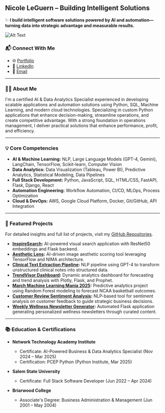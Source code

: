 ## Nicole LeGuern – Building Intelligent Solutions

✨ **I build intelligent software solutions powered by AI and automation—turning data into strategic advantage and measurable results.**

![Alt Text](https://media.giphy.com/media/L1R1tvI9svkIWwpVYr/giphy.gif?cid=790b7611jmlj3g3euiy1dj2kzvme84suyqp0d2wk2h9o5a8z&ep=v1_gifs_search&rid=giphy.gif&ct=g)

### 📬 Connect With Me
- 🌐 [Portfolio](https://codequeenie.github.io/pro/)
- 💼 [LinkedIn](https://www.linkedin.com/in/nicoleleguern/)
- 📧 [Email](mailto:nicoleleguern.pro@gmail.com)

---

### 👩‍💻 About Me

I'm a certified AI & Data Analytics Specialist experienced in developing scalable applications and automation solutions using Python, SQL, Machine Learning, and modern cloud technologies. Specializing in custom Python applications that enhance decision-making, streamline operations, and create competitive advantage. With a strong foundation in operations management, I deliver practical solutions that enhance performance, profit, and efficiency.

---

### 💡 Core Competencies

- **AI & Machine Learning:** NLP, Large Language Models (GPT-4, Gemini), LangChain, TensorFlow, Scikit-learn, Computer Vision
- **Data Analytics:** Data Visualization (Tableau, Power BI), Predictive Analytics, Statistical Modeling, Data Pipelines
- **Full Stack Development:** Python, JavaScript, SQL, HTML/CSS, FastAPI, Flask, Django, React
- **Automation Engineering:** Workflow Automation, CI/CD, MLOps, Process Optimization
- **Cloud & DevOps:** AWS, Google Cloud Platform, Docker, Git/GitHub, API Integration

---

### 🚀 Featured Projects

For detailed insights and full list of projects, visit my [GitHub Repositories](https://github.com/CodeQueenie?tab=repositories).

- **[InspireSearch](https://github.com/CodeQueenie/InspireSearch---AI_Powered_Visual_Search_Engine):** AI-powered visual search application with ResNet50 embeddings and Flask backend.
- **[Aesthetic Lens](https://github.com/CodeQueenie/AestheticLens-AI-Image-Scoring-Tool):** AI-driven image aesthetic scoring tool leveraging TensorFlow and NIMA architecture.
- **[Clinical Text Extraction Pipeline](https://github.com/CodeQueenie/LLM-Powered_Clinical_Test_Extraction_Pipeline):** NLP pipeline using GPT-4 to transform unstructured clinical notes into structured data.
- **[TrendVisor Dashboard](https://github.com/CodeQueenie/TrendVisor---Dynamic_Metrics_Dashboard_for_Trend_Prediction):** Dynamic analytics dashboard for forecasting and trend analysis with Plotly, Flask, and Prophet.
- **[March Machine Learning Mania 2025](https://github.com/CodeQueenie/march_mania_2025):** Predictive analytics project using Random Forest modeling to forecast NCAA basketball outcomes.
- **[Customer Review Sentiment Analysis](https://github.com/CodeQueenie/Customer_Review_Sentiment_Analysis):** NLP-based tool for sentiment analysis on customer feedback to guide strategic business decisions.
- **[Weekly Wellness Newsletter Generator](https://github.com/CodeQueenie/Weekly_Wellness_Newsletter_Generator):** Automated Flask application generating personalized wellness newsletters through curated content.

---

### 📚 Education & Certifications

- **Network Technology Academy Institute**
  - Certificate: AI-Powered Business & Data Analytics Specialist (Nov 2024 – Mar 2025)
  - Certification: PCEP Python (Python Institute, Mar 2025)

- **Salem State University**
  - Certificate: Full Stack Software Developer (Jun 2022 – Apr 2024)

- **Briarwood College**
  - Associate's Degree: Business Administration & Management (Jun 2001 – May 2004)
